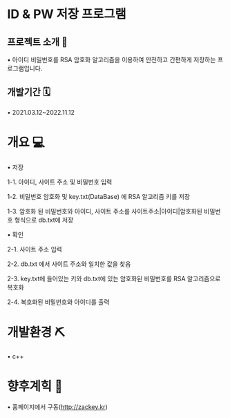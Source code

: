 # ID & PW 저장 프로그램

## 프로젝트 소개 📢
• 아이디 비밀번호를 RSA 암호화 알고리즘을 이용하여 안전하고 간편하게 저장하는 프로그램입니다.

## 개발기간 🗓
• 2021.03.12~2022.11.12

# 개요 💻
• 저장

  1-1. 아이디, 사이트 주소 및 비밀번호 입력
  
  1-2. 비밀번호 암호화 및 key.txt(DataBase) 에 RSA 알고리즘 키를 저장
  
  1-3. 암호화 된 비밀번호와 아이디, 사이트 주소를 사이트주소|아이디|암호화된 비밀번호 형식으로 db.txt에 저장
  
• 확인

  2-1. 사이트 주소 입력
  
  2-2. db.txt 에서 사이트 주소와 일치한 값을 찾음
  
  2-3. key.txt에 들어있는 키와 db.txt에 있는 암호화된 비밀번호를 RSA 알고리즘으로 복호화
  
  2-4. 복호화된 비밀번호와 아이디를 출력

# 개발환경 ⛏
• c++ 

# 향후계힉 🔬
• 홈페이지에서 구동(http://zackey.kr)
